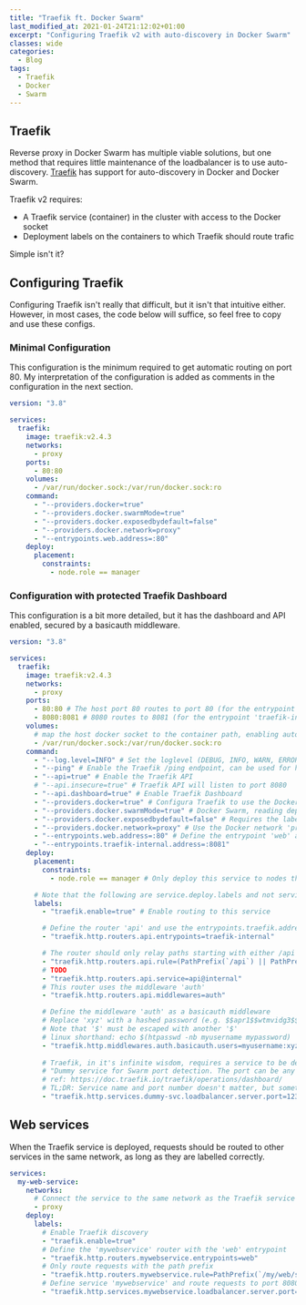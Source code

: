```yaml
---
title: "Traefik ft. Docker Swarm"
last_modified_at: 2021-01-24T21:12:02+01:00
excerpt: "Configuring Traefik v2 with auto-discovery in Docker Swarm"
classes: wide
categories:
  - Blog
tags:
  - Traefik
  - Docker
  - Swarm
---
```


## Traefik

Reverse proxy in Docker Swarm has multiple viable solutions, but one method that requires little maintenance of the loadbalancer is to use auto-discovery.
[Traefik](https://doc.traefik.io/traefik/) has support for auto-discovery in Docker and Docker Swarm.

Traefik v2 requires:

- A Traefik service (container) in the cluster with access to the Docker socket
- Deployment labels on the containers to which Traefik should route trafic

Simple isn't it?

## Configuring Traefik

Configuring Traefik isn't really that difficult, but it isn't that intuitive either.
However, in most cases, the code below will suffice, so feel free to copy and use these configs.

### Minimal Configuration

This configuration is the minimum required to get automatic routing on port 80.
My interpretation of the configuration is added as comments in the configuration in the next section.

```yml
version: "3.8"

services:
  traefik:
    image: traefik:v2.4.3
    networks:
      - proxy
    ports:
      - 80:80
    volumes:
      - /var/run/docker.sock:/var/run/docker.sock:ro
    command:
      - "--providers.docker=true"
      - "--providers.docker.swarmMode=true"
      - "--providers.docker.exposedbydefault=false"
      - "--providers.docker.network=proxy"
      - "--entrypoints.web.address=:80"
    deploy:
      placement:
        constraints:
          - node.role == manager
```

### Configuration with protected Traefik Dashboard

This configuration is a bit more detailed, but it has the dashboard and API enabled, secured by a basicauth middleware.

```yml
version: "3.8"

services:
  traefik:
    image: traefik:v2.4.3
    networks:
      - proxy
    ports:
      - 80:80 # The host port 80 routes to port 80 (for the entrypoint 'web' defined below)
      - 8080:8081 # 8080 routes to 8081 (for the entrypoint 'traefik-internal' defined below)
    volumes:
      # map the host docker socket to the container path, enabling auto-discovery
      - /var/run/docker.sock:/var/run/docker.sock:ro
    command:
      - "--log.level=INFO" # Set the loglevel (DEBUG, INFO, WARN, ERROR, PANIC, FATAL)
      - "--ping" # Enable the Traefik /ping endpoint, can be used for healthcheck
      - "--api=true" # Enable the Traefik API
      # "--api.insecure=true" # Traefik API will listen to port 8080
      - "--api.dashboard=true" # Enable Traefik Dashboard
      - "--providers.docker=true" # Configura Traefik to use the Docker provider
      - "--providers.docker.swarmMode=true" # Docker Swarm, reading deploy labels
      - "--providers.docker.exposedbydefault=false" # Requires the label "traefik.enable=true"
      - "--providers.docker.network=proxy" # Use the Docker network 'proxy'
      - "--entrypoints.web.address=:80" # Define the entrypoint 'web' at port 80
      - "--entrypoints.traefik-internal.address=:8081"
    deploy:
      placement:
        constraints:
          - node.role == manager # Only deploy this service to nodes that are managers

      # Note that the following are service.deploy.labels and not service.labels
      labels:
        - "traefik.enable=true" # Enable routing to this service

        # Define the router 'api' and use the entrypoints.traefik.address specified above (:8081)
        - "traefik.http.routers.api.entrypoints=traefik-internal"

        # The router should only relay paths starting with either /api or /dashboard
        - "traefik.http.routers.api.rule=(PathPrefix(`/api`) || PathPrefix(`/dashboard`))"
        # TODO
        - "traefik.http.routers.api.service=api@internal" 
        # This router uses the middleware 'auth'
        - "traefik.http.routers.api.middlewares=auth"

        # Define the middleware 'auth' as a basicauth middleware
        # Replace 'xyz' with a hashed password (e.g. $$apr1$$wtmvidg3$$lDYGOEBdGOiy/4BbgKSuV/)
        # Note that '$' must be escaped with another '$'
        # linux shorthand: echo $(htpasswd -nb myusername mypassword) | sed -e s/\\$/\\$\\$/g
        - "traefik.http.middlewares.auth.basicauth.users=myusername:xyz"
        
        # Traefik, in it's infinite wisdom, requires a service to be defined
        # "Dummy service for Swarm port detection. The port can be any valid integer value"
        # ref: https://doc.traefik.io/traefik/operations/dashboard/
        # TL;DR: Service name and port number doesn't matter, but something must be here
        - "traefik.http.services.dummy-svc.loadbalancer.server.port=1234"
```


## Web services

When the Traefik service is deployed, requests should be routed to other services in the same network, as long as they are labelled correctly.

```yml
services:
  my-web-service:
    networks:
      # Connect the service to the same network as the Traefik service
      - proxy
    deploy:
      labels:
        # Enable Traefik discovery
        - "traefik.enable=true"
        # Define the 'mywebservice' router with the 'web' entrypoint
        - "traefik.http.routers.mywebservice.entrypoints=web"
        # Only route requests with the path prefix
        - "traefik.http.routers.mywebservice.rule=PathPrefix(`/my/web/service/path`)"
        # Define service 'mywebservice' and route requests to port 8080
        - "traefik.http.services.mywebservice.loadbalancer.server.port=8080"
```
